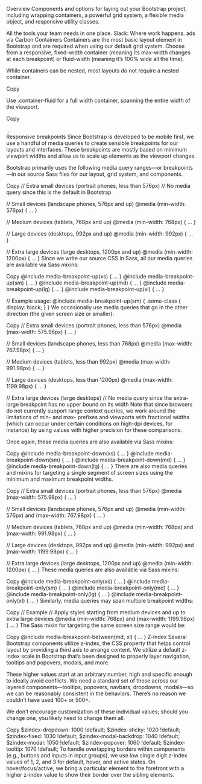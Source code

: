 

Overview
Components and options for laying out your Bootstrap project, including wrapping containers, a powerful grid system, a flexible media object, and responsive utility classes.

All the tools your team needs in one place. Slack: Where work happens.
ads via Carbon
Containers
Containers are the most basic layout element in Bootstrap and are required when using our default grid system. Choose from a responsive, fixed-width container (meaning its max-width changes at each breakpoint) or fluid-width (meaning it’s 100% wide all the time).

While containers can be nested, most layouts do not require a nested container.

Copy
<div class="container">
  <!-- Content here -->
</div>
Use .container-fluid for a full width container, spanning the entire width of the viewport.

Copy
<div class="container-fluid">
  ...
</div>
Responsive breakpoints
Since Bootstrap is developed to be mobile first, we use a handful of media queries to create sensible breakpoints for our layouts and interfaces. These breakpoints are mostly based on minimum viewport widths and allow us to scale up elements as the viewport changes.

Bootstrap primarily uses the following media query ranges—or breakpoints—in our source Sass files for our layout, grid system, and components.

Copy
// Extra small devices (portrait phones, less than 576px)
// No media query since this is the default in Bootstrap

// Small devices (landscape phones, 576px and up)
@media (min-width: 576px) { ... }

// Medium devices (tablets, 768px and up)
@media (min-width: 768px) { ... }

// Large devices (desktops, 992px and up)
@media (min-width: 992px) { ... }

// Extra large devices (large desktops, 1200px and up)
@media (min-width: 1200px) { ... }
Since we write our source CSS in Sass, all our media queries are available via Sass mixins:

Copy
@include media-breakpoint-up(xs) { ... }
@include media-breakpoint-up(sm) { ... }
@include media-breakpoint-up(md) { ... }
@include media-breakpoint-up(lg) { ... }
@include media-breakpoint-up(xl) { ... }

// Example usage:
@include media-breakpoint-up(sm) {
  .some-class {
    display: block;
  }
}
We occasionally use media queries that go in the other direction (the given screen size or smaller):

Copy
// Extra small devices (portrait phones, less than 576px)
@media (max-width: 575.98px) { ... }

// Small devices (landscape phones, less than 768px)
@media (max-width: 767.98px) { ... }

// Medium devices (tablets, less than 992px)
@media (max-width: 991.98px) { ... }

// Large devices (desktops, less than 1200px)
@media (max-width: 1199.98px) { ... }

// Extra large devices (large desktops)
// No media query since the extra-large breakpoint has no upper bound on its width
Note that since browsers do not currently support range context queries, we work around the limitations of min- and max- prefixes and viewports with fractional widths (which can occur under certain conditions on high-dpi devices, for instance) by using values with higher precision for these comparisons.

Once again, these media queries are also available via Sass mixins:

Copy
@include media-breakpoint-down(xs) { ... }
@include media-breakpoint-down(sm) { ... }
@include media-breakpoint-down(md) { ... }
@include media-breakpoint-down(lg) { ... }
There are also media queries and mixins for targeting a single segment of screen sizes using the minimum and maximum breakpoint widths.

Copy
// Extra small devices (portrait phones, less than 576px)
@media (max-width: 575.98px) { ... }

// Small devices (landscape phones, 576px and up)
@media (min-width: 576px) and (max-width: 767.98px) { ... }

// Medium devices (tablets, 768px and up)
@media (min-width: 768px) and (max-width: 991.98px) { ... }

// Large devices (desktops, 992px and up)
@media (min-width: 992px) and (max-width: 1199.98px) { ... }

// Extra large devices (large desktops, 1200px and up)
@media (min-width: 1200px) { ... }
These media queries are also available via Sass mixins:

Copy
@include media-breakpoint-only(xs) { ... }
@include media-breakpoint-only(sm) { ... }
@include media-breakpoint-only(md) { ... }
@include media-breakpoint-only(lg) { ... }
@include media-breakpoint-only(xl) { ... }
Similarly, media queries may span multiple breakpoint widths:

Copy
// Example
// Apply styles starting from medium devices and up to extra large devices
@media (min-width: 768px) and (max-width: 1199.98px) { ... }
The Sass mixin for targeting the same screen size range would be:

Copy
@include media-breakpoint-between(md, xl) { ... }
Z-index
Several Bootstrap components utilize z-index, the CSS property that helps control layout by providing a third axis to arrange content. We utilize a default z-index scale in Bootstrap that’s been designed to properly layer navigation, tooltips and popovers, modals, and more.

These higher values start at an arbitrary number, high and specific enough to ideally avoid conflicts. We need a standard set of these across our layered components—tooltips, popovers, navbars, dropdowns, modals—so we can be reasonably consistent in the behaviors. There’s no reason we couldn’t have used 100+ or 500+.

We don’t encourage customization of these individual values; should you change one, you likely need to change them all.

Copy
$zindex-dropdown:          1000 !default;
$zindex-sticky:            1020 !default;
$zindex-fixed:             1030 !default;
$zindex-modal-backdrop:    1040 !default;
$zindex-modal:             1050 !default;
$zindex-popover:           1060 !default;
$zindex-tooltip:           1070 !default;
To handle overlapping borders within components (e.g., buttons and inputs in input groups), we use low single digit z-index values of 1, 2, and 3 for default, hover, and active states. On hover/focus/active, we bring a particular element to the forefront with a higher z-index value to show their border over the sibling elements.
